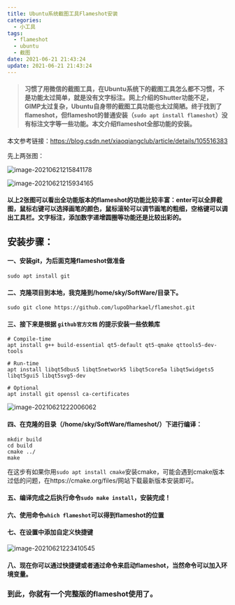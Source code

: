 ```yaml
---
title: Ubuntu系统截图工具Flameshot安装
categories:
  - 小工具
tags:
  - flameshot
  - ubuntu
  - 截图
date: 2021-06-21 21:43:24
update: 2021-06-21 21:43:24
---
```





> #### 习惯了用微信的截图工具，在Ubuntu系统下的截图工具怎么都不习惯，不是功能太过简单，就是没有文字标注。网上介绍的Shutter功能不足，GIMP太过复杂，Ubuntu自身带的截图工具功能也太过简陋。终于找到了flameshot，但flameshot的普通安装（`sudo apt install flameshot`）没有标注文字等一些功能。本文介绍flameshot全部功能的安装。
>
> <!-- more -->



本文参考链接：https://blog.csdn.net/xiaoqiangclub/article/details/105516383



先上两张图：

![image-20210621215841178](https://gitee.com/nsaction/blog_pic/raw/master/image-20210621215841178.png)





![image-20210621215934165](https://gitee.com/nsaction/blog_pic/raw/master/image-20210621215934165.png)



#### 以上2张图可以看出全功能版本的flameshot的功能比较丰富：enter可以全屏截图，鼠标右键可以选择画笔的颜色，鼠标滚轮可以调节画笔的粗细，空格键可以调出工具栏。文字标注，添加数字递增圆圈等功能还是比较出彩的。



## 安装步骤：



#### 一、安装git，为后面克隆flameshot做准备



~~~  git
sudo apt install git 
~~~



#### 二、克隆项目到本地，我克隆到/home/sky/SoftWare/目录下。



~~~
sudo git clone https://github.com/lupoDharkael/flameshot.git
~~~



#### 三、接下来是根据 `github官方文档` 的提示安装一些依赖库



~~~
# Compile-time
apt install g++ build-essential qt5-default qt5-qmake qttools5-dev-tools

# Run-time
apt install libqt5dbus5 libqt5network5 libqt5core5a libqt5widgets5 libqt5gui5 libqt5svg5-dev

# Optional
apt install git openssl ca-certificates

~~~



![image-20210621222006062](https://gitee.com/nsaction/blog_pic/raw/master/image-20210621222006062.png)



#### 四、在克隆的目录（/home/sky/SoftWare/flameshot/）下进行编译：



~~~
mkdir build
cd build
cmake ../
make
~~~

在这步有如果你用`sudo apt install cmake`安装cmake，可能会遇到cmake版本过低的问题，在https://cmake.org/files/网站下载最新版本安装即可。



#### 五、编译完成之后执行命令`sudo make install`，安装完成！

#### 六、使用命令`which flameshot`可以得到flameshot的位置

#### 七、在设置中添加自定义快捷键

![image-20210621223410545](https://gitee.com/nsaction/blog_pic/raw/master/image-20210621223410545.png)



#### 八、现在你可以通过快捷键或者通过命令来启动flameshot，当然命令可以加入环境变量。



### 到此，你就有一个完整版的flameshot使用了。
